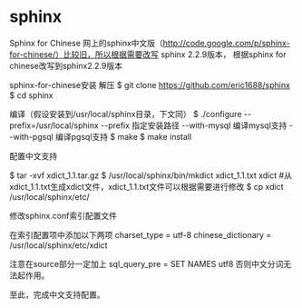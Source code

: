 # sphinx
Sphinx for Chinese
网上的sphinx中文版（http://code.google.com/p/sphinx-for-chinese/）比较旧，所以根据需要改写
sphinx 2.2.9版本， 根据sphinx for chinese改写到sphinx2.2.9版本

sphinx-for-chinese安装
解压 
$ git clone https://github.com/eric1688/sphinx
$ cd sphinx

编译（假设安装到/usr/local/sphinx目录，下文同）
$ ./configure --prefix=/usr/local/sphinx
--prefix 指定安装路径
--with-mysql 编译mysql支持
--with-pgsql 编译pgsql支持
$ make
$ make install

配置中文支持

$ tar -xvf xdict_1.1.tar.gz
$ /usr/local/sphinx/bin/mkdict xdict_1.1.txt xdict #从xdict_1.1.txt生成xdict文件，xdict_1.1.txt文件可以根据需要进行修改
$ cp xdict /usr/local/sphinx/etc/

修改sphinx.conf索引配置文件

在索引配置项中添加以下两项
charset_type = utf-8
chinese_dictionary = /usr/local/sphinx/etc/xdict

注意在source部分一定加上 
sql_query_pre = SET NAMES utf8
否则中文分词无法起作用。

至此，完成中文支持配置。